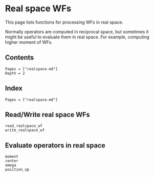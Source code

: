 # Real space WFs

This page lists functions for processing WFs in real space.

Normally operators are computed in reciprocal space, but sometimes it might be useful to
evaluate them in real space. For example, computing higher moment of WFs.

## Contents

```@contents
Pages = ["realspace.md"]
Depth = 2
```

## Index

```@index
Pages = ["realspace.md"]
```

## Read/Write real space WFs

```@docs
read_realspace_wf
write_realspace_wf
```

## Evaluate operators in real space

```@docs
moment
center
omega
position_op
```
